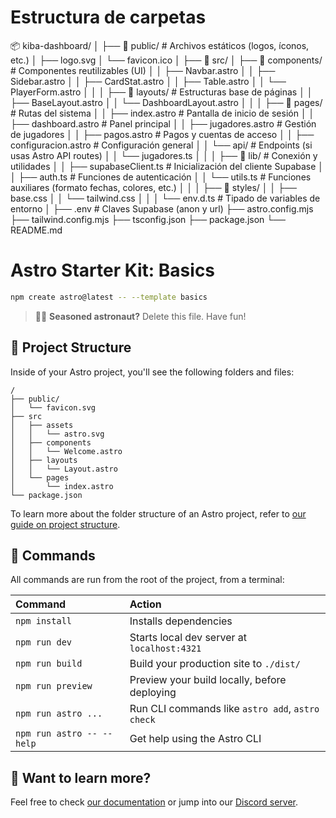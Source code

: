 # **Estructura de carpetas** 

📦 kiba-dashboard/
│
├── 📁 public/                 # Archivos estáticos (logos, íconos, etc.)
│   ├── logo.svg
│   └── favicon.ico
│
├── 📁 src/
│   ├── 📁 components/         # Componentes reutilizables (UI)
│   │   ├── Navbar.astro
│   │   ├── Sidebar.astro
│   │   ├── CardStat.astro
│   │   ├── Table.astro
│   │   └── PlayerForm.astro
│   │
│   ├── 📁 layouts/            # Estructuras base de páginas
│   │   ├── BaseLayout.astro
│   │   └── DashboardLayout.astro
│   │
│   ├── 📁 pages/              # Rutas del sistema
│   │   ├── index.astro               # Pantalla de inicio de sesión
│   │   ├── dashboard.astro           # Panel principal
│   │   ├── jugadores.astro           # Gestión de jugadores
│   │   ├── pagos.astro               # Pagos y cuentas de acceso
│   │   ├── configuracion.astro       # Configuración general
│   │   └── api/                      # Endpoints (si usas Astro API routes)
│   │       └── jugadores.ts
│   │
│   ├── 📁 lib/                # Conexión y utilidades
│   │   ├── supabaseClient.ts        # Inicialización del cliente Supabase
│   │   ├── auth.ts                  # Funciones de autenticación
│   │   └── utils.ts                 # Funciones auxiliares (formato fechas, colores, etc.)
│   │
│   ├── 📁 styles/
│   │   ├── base.css
│   │   └── tailwind.css
│   │
│   └── env.d.ts               # Tipado de variables de entorno
│
├── .env                      # Claves Supabase (anon y url)
├── astro.config.mjs
├── tailwind.config.mjs
├── tsconfig.json
├── package.json
└── README.md



# Astro Starter Kit: Basics

```sh
npm create astro@latest -- --template basics
```

> 🧑‍🚀 **Seasoned astronaut?** Delete this file. Have fun!

## 🚀 Project Structure

Inside of your Astro project, you'll see the following folders and files:

```text
/
├── public/
│   └── favicon.svg
├── src
│   ├── assets
│   │   └── astro.svg
│   ├── components
│   │   └── Welcome.astro
│   ├── layouts
│   │   └── Layout.astro
│   └── pages
│       └── index.astro
└── package.json
```

To learn more about the folder structure of an Astro project, refer to [our guide on project structure](https://docs.astro.build/en/basics/project-structure/).

## 🧞 Commands

All commands are run from the root of the project, from a terminal:

| Command                   | Action                                           |
| :------------------------ | :----------------------------------------------- |
| `npm install`             | Installs dependencies                            |
| `npm run dev`             | Starts local dev server at `localhost:4321`      |
| `npm run build`           | Build your production site to `./dist/`          |
| `npm run preview`         | Preview your build locally, before deploying     |
| `npm run astro ...`       | Run CLI commands like `astro add`, `astro check` |
| `npm run astro -- --help` | Get help using the Astro CLI                     |

## 👀 Want to learn more?

Feel free to check [our documentation](https://docs.astro.build) or jump into our [Discord server](https://astro.build/chat).

